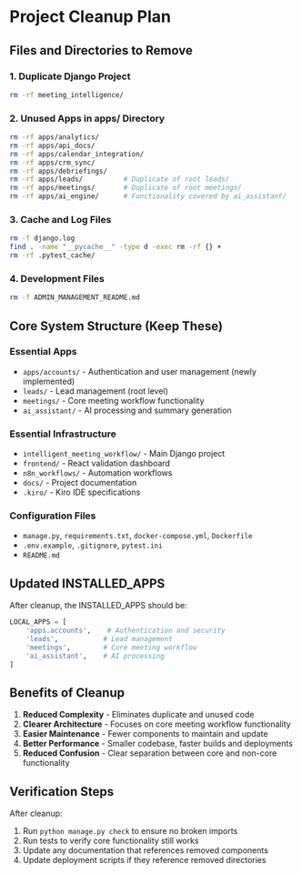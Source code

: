 # Project Cleanup Plan

## Files and Directories to Remove

### 1. Duplicate Django Project
```bash
rm -rf meeting_intelligence/
```

### 2. Unused Apps in apps/ Directory
```bash
rm -rf apps/analytics/
rm -rf apps/api_docs/
rm -rf apps/calendar_integration/
rm -rf apps/crm_sync/
rm -rf apps/debriefings/
rm -rf apps/leads/          # Duplicate of root leads/
rm -rf apps/meetings/       # Duplicate of root meetings/
rm -rf apps/ai_engine/      # Functionality covered by ai_assistant/
```

### 3. Cache and Log Files
```bash
rm -f django.log
find . -name "__pycache__" -type d -exec rm -rf {} +
rm -rf .pytest_cache/
```

### 4. Development Files
```bash
rm -f ADMIN_MANAGEMENT_README.md
```

## Core System Structure (Keep These)

### Essential Apps
- `apps/accounts/` - Authentication and user management (newly implemented)
- `leads/` - Lead management (root level)
- `meetings/` - Core meeting workflow functionality
- `ai_assistant/` - AI processing and summary generation

### Essential Infrastructure
- `intelligent_meeting_workflow/` - Main Django project
- `frontend/` - React validation dashboard
- `n8n_workflows/` - Automation workflows
- `docs/` - Project documentation
- `.kiro/` - Kiro IDE specifications

### Configuration Files
- `manage.py`, `requirements.txt`, `docker-compose.yml`, `Dockerfile`
- `.env.example`, `.gitignore`, `pytest.ini`
- `README.md`

## Updated INSTALLED_APPS

After cleanup, the INSTALLED_APPS should be:

```python
LOCAL_APPS = [
    'apps.accounts',    # Authentication and security
    'leads',           # Lead management
    'meetings',        # Core meeting workflow
    'ai_assistant',    # AI processing
]
```

## Benefits of Cleanup

1. **Reduced Complexity** - Eliminates duplicate and unused code
2. **Clearer Architecture** - Focuses on core meeting workflow functionality
3. **Easier Maintenance** - Fewer components to maintain and update
4. **Better Performance** - Smaller codebase, faster builds and deployments
5. **Reduced Confusion** - Clear separation between core and non-core functionality

## Verification Steps

After cleanup:
1. Run `python manage.py check` to ensure no broken imports
2. Run tests to verify core functionality still works
3. Update any documentation that references removed components
4. Update deployment scripts if they reference removed directories